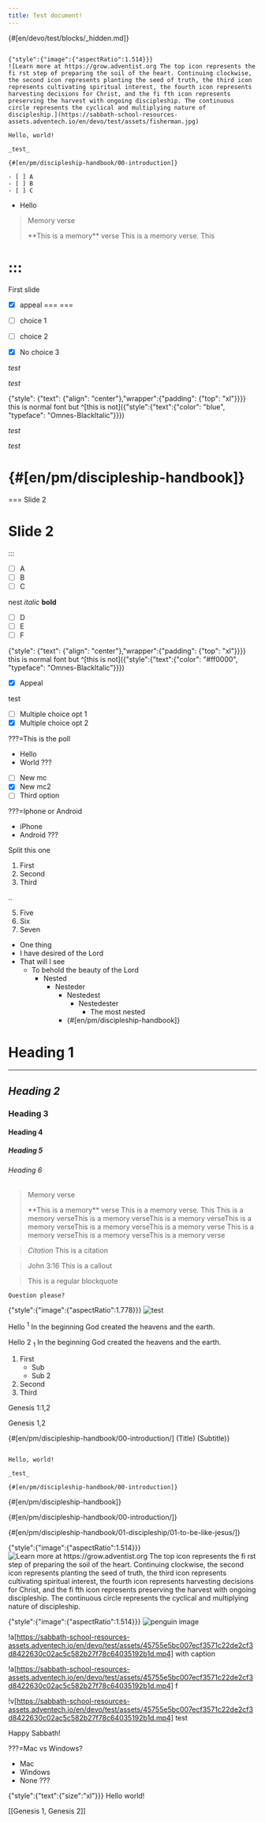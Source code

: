 ```yaml
---
title: Test document!
---
```


{#[en/devo/test/blocks/_hidden.md]}

```=Additional comments

{"style":{"image":{"aspectRatio":1.514}}}
![Learn more at https://grow.adventist.org The top icon represents the fi rst step of preparing the soil of the heart. Continuing clockwise, the second icon represents planting the seed of truth, the third icon represents cultivating spiritual interest, the fourth icon represents harvesting decisions for Christ, and the fi fth icon represents preserving the harvest with ongoing discipleship. The continuous circle represents the cyclical and multiplying nature of discipleship.](https://sabbath-school-resources-assets.adventech.io/en/devo/test/assets/fisherman.jpg)

Hello, world!

_test_

{#[en/pm/discipleship-handbook/00-introduction]}

- [ ] A
- [ ] B
- [ ] C

```

- Hello

> <p>Memory verse</p>
> **This is a memory** verse This is a memory verse. This

:::
===
First slide

- [x] appeal
===
===

- [ ] choice 1
- [ ] choice 2
- [x] No choice 3

_test_

_test_

{"style": {"text": {"align": "center"},"wrapper":{"padding": {"top": "xl"}}}}
this is normal font but ^[this is not]({"style":{"text":{"color": "blue", "typeface": "Omnes-BlackItalic"}}})

_test_

_test_

{#[en/pm/discipleship-handbook]}
===
===
Slide 2

Slide 2
===
:::

- [ ] A
- [ ] B
- [ ] C

nest _italic_ **bold**

- [ ] D
- [ ] E
- [ ] F

{"style": {"text": {"align": "center"},"wrapper":{"padding": {"top": "xl"}}}}
this is normal font but ^[this is not]({"style":{"text":{"color": "#ff0000", "typeface": "Omnes-BlackItalic"}}})

- [x] Appeal

test

- [ ] Multiple choice opt 1
- [x] Multiple choice opt 2

???=This is the poll
- Hello
- World
???

- [ ] New mc
- [x] New mc2
- [ ] Third option

???=Iphone or Android
- iPhone
- Android
???

Split this one

1. First
2. Second
3. Third

..

5. Five
6. Six
7. Seven

- One thing
- I have desired of the Lord
- That will I see
  - To behold the beauty of the Lord
    - Nested
      - Nesteder
        - Nestedest
          - Nestedester
            - The most nested
        - {#[en/pm/discipleship-handbook]}

# Heading 1

---

## _Heading 2_

### Heading 3

#### Heading 4

##### Heading 5

###### Heading 6

> <p>Memory verse</p>
> **This is a memory** verse This is a memory verse. This
> This is a memory verseThis is a memory verseThis is a memory verseThis is a memory verseThis is a memory verseThis is a memory verse
> This is a memory verseThis is a memory verseThis is a memory verse


> <cite>Citation</cite>
> This is a citation

> <callout>John 3:16</callout>
> This is a callout
 
> This is a regular blockquote


`Question please?`

{"style":{"image":{"aspectRatio":1.778}}}
![test](https://sabbath-school-resources-assets.adventech.io/en/devo/test/blocks/hopess.jpg)

Hello <sup>1</sup> In the beginning God created the heavens and the earth.

Hello 2 <sub>1</sub> In the beginning God created the heavens and the earth.

1. First
   - Sub
   - Sub 2
2. Second
3. Third

Genesis 1:1,2

Genesis 1,2

{#[en/pm/discipleship-handbook/00-introduction/] (Title) (Subtitle)}


```=Additional comments

Hello, world!

_test_

{#[en/pm/discipleship-handbook/00-introduction]}

```

{#[en/pm/discipleship-handbook]}

{#[en/pm/discipleship-handbook/00-introduction/]}

{#[en/pm/discipleship-handbook/01-discipleship/01-to-be-like-jesus/]}

{"style":{"image":{"aspectRatio":1.514}}}
![Learn more at https://grow.adventist.org The top icon represents the fi rst step of preparing the soil of the heart. Continuing clockwise, the second icon represents planting the seed of truth, the third icon represents cultivating spiritual interest, the fourth icon represents harvesting decisions for Christ, and the fi fth icon represents preserving the harvest with ongoing discipleship. The continuous circle represents the cyclical and multiplying nature of discipleship.](https://sabbath-school-resources-assets.adventech.io/en/devo/test/assets/fisherman.jpg)

{"style":{"image":{"aspectRatio":1.514}}}
![penguin image](https://sabbath-school-resources-assets.adventech.io/en/devo/test/assets/fisherman.jpg)

!a[https://sabbath-school-resources-assets.adventech.io/en/devo/test/assets/45755e5bc007ecf3571c22de2cf3d8422630c02ac5c582b27f78c64035192b1d.mp4] with caption

!a[https://sabbath-school-resources-assets.adventech.io/en/devo/test/assets/45755e5bc007ecf3571c22de2cf3d8422630c02ac5c582b27f78c64035192b1d.mp4] f

!v[https://sabbath-school-resources-assets.adventech.io/en/devo/test/assets/45755e5bc007ecf3571c22de2cf3d8422630c02ac5c582b27f78c64035192b1d.mp4] test

Happy Sabbath!

???=Mac vs Windows?
- Mac
- Windows
- None
???

{"style":{"text":{"size":"xl"}}}
Hello world!

[[Genesis 1, Genesis 2]]